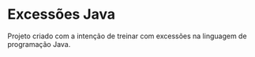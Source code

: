 # Excessões Java

Projeto criado com a intenção de treinar com excessões na linguagem de programação Java.
